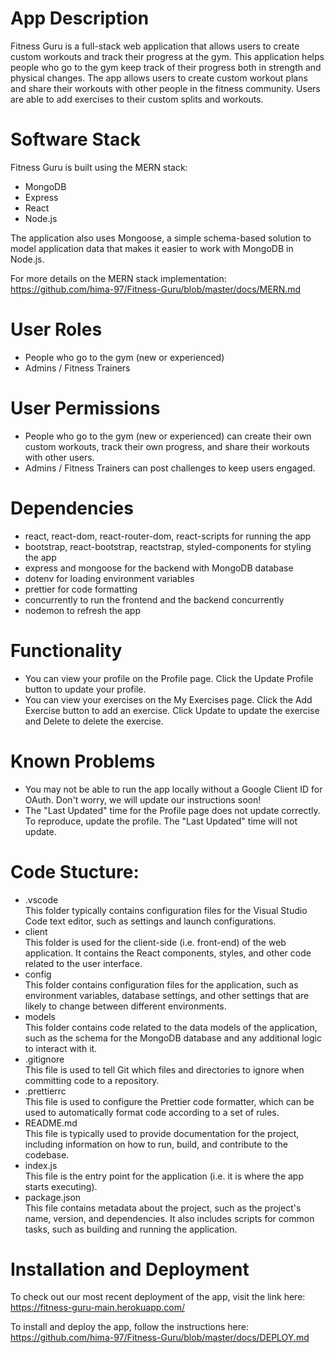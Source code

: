 # App Description

Fitness Guru is a full-stack web application that allows users to create custom workouts and track their progress at the gym.
This application helps people who go to the gym keep track of their progress both in strength and physical changes.
The app allows users to create custom workout plans and share their workouts with other people in the fitness community. 
Users are able to add exercises to their custom splits and workouts.

# Software Stack

Fitness Guru is built using the MERN stack:

- MongoDB
- Express
- React
- Node.js

The application also uses Mongoose, a simple schema-based solution to model application data that makes it easier to work with MongoDB in Node.js.

For more details on the MERN stack implementation: <br>
https://github.com/hima-97/Fitness-Guru/blob/master/docs/MERN.md

# User Roles

-   People who go to the gym (new or experienced)
-   Admins / Fitness Trainers

# User Permissions

-   People who go to the gym (new or experienced) can create their own custom workouts, track their own progress, and share their workouts with other users.
-   Admins / Fitness Trainers can post challenges to keep users engaged.

# Dependencies

-   react, react-dom, react-router-dom, react-scripts for running the app
-   bootstrap, react-bootstrap, reactstrap, styled-components for styling the app
-   express and mongoose for the backend with MongoDB database
-   dotenv for loading environment variables
-   prettier for code formatting
-   concurrently to run the frontend and the backend concurrently
-   nodemon to refresh the app

# Functionality

-   You can view your profile on the Profile page. Click the Update Profile button to update your profile.
-   You can view your exercises on the My Exercises page. Click the Add Exercise button to add an exercise. Click Update to update the exercise and Delete to delete the exercise.

# Known Problems

-   You may not be able to run the app locally without a Google Client ID for OAuth. Don't worry, we will update our instructions soon!
-   The "Last Updated" time for the Profile page does not update correctly. To reproduce, update the profile. The "Last Updated" time will not update.

# Code Stucture:

-   .vscode <br>
    This folder typically contains configuration files for the Visual Studio Code text editor, such as settings and launch configurations.
-   client <br>
    This folder is used for the client-side (i.e. front-end) of the web application. It contains the React components, styles, and other code related to the user interface.
-   config <br>
    This folder contains configuration files for the application, such as environment variables, database settings, and other settings that are likely to change between different environments.
-   models <br>
    This folder contains code related to the data models of the application, such as the schema for the MongoDB database and any additional logic to interact with it.
-   .gitignore <br>
    This file is used to tell Git which files and directories to ignore when committing code to a repository.
-   .prettierrc <br>
    This file is used to configure the Prettier code formatter, which can be used to automatically format code according to a set of rules.
-   README.md <br>
    This file is typically used to provide documentation for the project, including information on how to run, build, and contribute to the codebase.
-   index.js <br>
    This file is the entry point for the application (i.e. it is where the app starts executing).
-   package.json <br>
    This file contains metadata about the project, such as the project's name, version, and dependencies. It also includes scripts for common tasks, such as building and running the application.





# Installation and Deployment

To check out our most recent deployment of the app, visit the link here: <br>
https://fitness-guru-main.herokuapp.com/

To install and deploy the app, follow the instructions here: <br>
https://github.com/hima-97/Fitness-Guru/blob/master/docs/DEPLOY.md